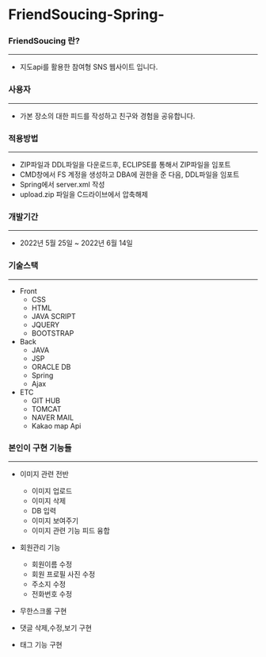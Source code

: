 # FriendSoucing-Spring-

### FriendSoucing 란? 
---
+ 지도api를 활용한 참여형 SNS 웹사이트 입니다.

### 사용자
---
+ 가본 장소의 대한 피드를 작성하고 친구와 경험을 공유합니다.

### 적용방법
---
+ ZIP파일과 DDL파일을 다운로드후, ECLIPSE를 통해서 ZIP파일을 임포트
+ CMD창에서 FS 계정을 생성하고 DBA에 권한을 준 다음, DDL파일을 임포트
+ Spring에서 server.xml 작성
+ upload.zip 파일을 C드라이브에서 압축해제

### 개발기간
---
+ 2022년 5월 25일 ~ 2022년 6월 14일

### 기술스택
---
+ Front
  + CSS
  + HTML
  + JAVA SCRIPT
  + JQUERY
  + BOOTSTRAP
+ Back
  + JAVA
  + JSP
  + ORACLE DB
  + Spring
  + Ajax
+ ETC
  + GIT HUB
  + TOMCAT
  + NAVER MAIL
  + Kakao map Api
    
### 본인이 구현 기능들
---

+ 이미지 관련 전반
  + 이미지 업로드
  + 이미지 삭제
  + DB 입력
  + 이미지 보여주기
  + 이미지 관련 기능 피드 융합
  
+ 회원관리 기능
  + 회원이름 수정
  + 회원 프로필 사진 수정
  + 주소지 수정
  + 전화번호 수정

+ 무한스크롤 구현
+ 댓글 삭제,수정,보기 구현
+ 태그 기능 구현
  
